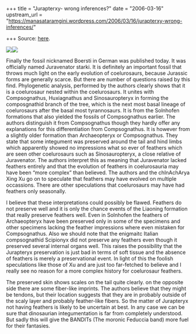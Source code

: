 +++
title = "Jurapterxy- wrong inferences?"
date = "2006-03-16"
upstream_url = "https://manasataramgini.wordpress.com/2006/03/16/jurapterxy-wrong-inferences/"

+++
Source: [here](https://manasataramgini.wordpress.com/2006/03/16/jurapterxy-wrong-inferences/).



[![](https://i1.wp.com/photos1.blogger.com/blogger/2010/410/320/boersti.jpg)](http://photos1.blogger.com/blogger/2010/410/1600/boersti.jpg)[![](https://i1.wp.com/photos1.blogger.com/blogger/2010/410/320/boersti_skin.jpg)](http://photos1.blogger.com/blogger/2010/410/1600/boersti_skin.jpg)

Finally the fossil nicknamed Boersti in German was published today. It
was officially named Juravenator starki. It is definitely an important
fossil that throws much light on the early evolution of coelurosaurs,
because Jurassic forms are generally scarce. But there are number of
questions raised by this find. Phylogenetic analysis, performed by the
authors clearly shows that it is a coelurosaur nested within the
coelurosaurs. It unites with Compsognathus, Huxiagnathus and
Sinosauropteryx in forming the composgnathid branch of the tree, which
is the next most basal lineage of coelurosaurs after the basal most
tyrannosaurs. It is from the Solnhofen formations that also yielded the
fossils of Compsognathus earlier. The authors distinguish it from
Compsognathus though they hardly offer any explanations for this
differentiation from Compsognathus. It is however from a slightly older
formation than Archaeopteryx or Compsognathus. They state that some
integument was preserved around the tail and hind limbs which apparently
showed no impressions what so ever of feathers which are seen other
coelurosaurs such as Sinosauropteryx, a close relative of Juravenator.
The authors interpret this as meaning that Juravenator lacked feathers
entirely and that the evolution of feathers in coelurosauria may have
been “more complex” than believed. The authors and the chInAchArya Xing
Xu go on to speculate that feathers may have evolved on multiple
occassions. There are other speculations that coelurosaurs may have had
feathers only seasonally.

I believe that these interpretations could possibly be flawed. Feathers
do not preserve well and it is only the chance events of the Liaoning
formation that really preserve feathers well. Even in Solnhofen the
feathers of Archaeopteryx have been preserved only in some of the
specimens and other specimens lacking the feather impressions where even
mistaken for Compsognathus. Also we should note that the enigmaitc
Italian compsognathid Scipionyx did not preserve any feathers even
though it preserved several internal organs well. This raises the
possibility that the Jurapteryx preservation is just bad in terms of
soft tissue and the absence of feathers is merely a preservational
event. In light of this the foolish speculations like those of Xu and
are just too far-fetched to believe and I really see no reason for a
more complex history for coelurosaur feathers.

The preserved skin shows scales on the tail quite clearly. on the
opposite side there are some fiber-like imprints. The authors believe
that they might be tendons, but their location suggests that they are in
probably outside of the scaly layer and probably feather-like fibers. So
the matter of Jurapteryx not having feathers is likely to be uncertain
at best. In any case we can be sure that dinosaurian integumentation is
far from completely understood. But sadly this will give the BANDITs
(The moronic Feduccia band) more fuel for their fantasies.


